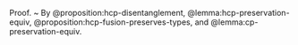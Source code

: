 Proof.
  ~ By @proposition:hcp-disentanglement, @lemma:hcp-preservation-equiv, @proposition:hcp-fusion-preserves-types, and @lemma:cp-preservation-equiv.
